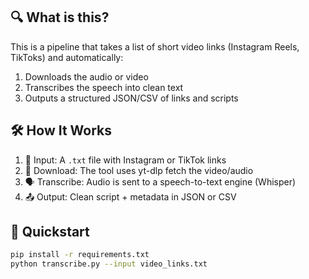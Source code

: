
## 🔍 What is this?
This is a pipeline that takes a list of short video links (Instagram Reels, TikToks) and automatically:
1. Downloads the audio or video
2. Transcribes the speech into clean text
3. Outputs a structured JSON/CSV of links and scripts

## 🛠️ How It Works

1. 📄 Input: A `.txt` file with Instagram or TikTok links
2. 🎥 Download: The tool uses yt-dlp fetch the video/audio
3. 🗣️ Transcribe: Audio is sent to a speech-to-text engine (Whisper)
4. 📤 Output: Clean script + metadata in JSON or CSV

## 🚀 Quickstart
```bash
pip install -r requirements.txt
python transcribe.py --input video_links.txt
```